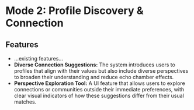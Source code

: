 # Mode 2: Profile Discovery & Connection

## Features

- ...existing features...
- **Diverse Connection Suggestions:** The system introduces users to profiles that align with their values but also include diverse perspectives to broaden their understanding and reduce echo chamber effects.
- **Perspective Exploration Tool:** A UI feature that allows users to explore connections or communities outside their immediate preferences, with clear visual indicators of how these suggestions differ from their usual matches.
